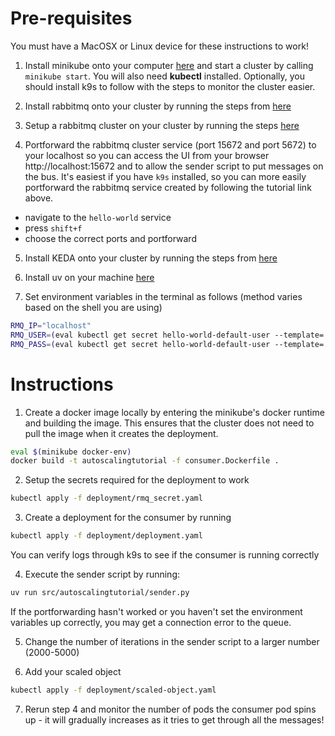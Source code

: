 # Pre-requisites

You must have a MacOSX or Linux device for these instructions to work!

1. Install minikube onto your computer [here](https://minikube.sigs.k8s.io/docs/start/?arch=%2Fmacos%2Farm64%2Fstable%2Fbinary+download) and start a cluster by calling `minikube start`. You will also need **kubectl** installed. Optionally, you should install k9s to follow with the steps to monitor the cluster easier.

2. Install rabbitmq onto your cluster by running the steps from [here](https://www.rabbitmq.com/kubernetes/operator/quickstart-operator#install-the-rabbitmq-cluster-operator)

3. Setup a rabbitmq cluster on your cluster by running the steps [here](https://www.rabbitmq.com/kubernetes/operator/quickstart-operator#hello-rabbitmq)

4. Portforward the rabbitmq cluster service (port 15672 and port 5672) to your localhost so you can access the UI from your browser http://localhost:15672 and to allow the sender script to put messages on the bus. It's easiest if you have `k9s` installed, so you can more easily portforward the rabbitmq service created by following the tutorial link above.

- navigate to the `hello-world` service
- press `shift+f`
- choose the correct ports and portforward

5. Install KEDA onto your cluster by running the steps from [here](https://keda.sh/docs/2.16/deploy/#install-2)

6. Install uv on your machine [here](https://docs.astral.sh/uv/getting-started/installation/#installing-uv)

7. Set environment variables in the terminal as follows (method varies based on the shell you are using)

```bash
RMQ_IP="localhost"
RMQ_USER=(eval kubectl get secret hello-world-default-user --template='{{.data.username | base64decode}}')
RMQ_PASS=(eval kubectl get secret hello-world-default-user --template='{{.data.password | base64decode}}')
```

# Instructions

1. Create a docker image locally by entering the minikube's docker runtime and building the image. This ensures that the cluster does not need to pull the image when it creates the deployment.

```bash
eval $(minikube docker-env)
docker build -t autoscalingtutorial -f consumer.Dockerfile .
```

2. Setup the secrets required for the deployment to work

```bash
kubectl apply -f deployment/rmq_secret.yaml
```

3. Create a deployment for the consumer by running

```bash
kubectl apply -f deployment/deployment.yaml
```

You can verify logs through k9s to see if the consumer is running correctly

4. Execute the sender script by running:

```bash
uv run src/autoscalingtutorial/sender.py
```

If the portforwarding hasn't worked or you haven't set the environment variables up correctly, you may get a connection error to the queue.

5. Change the number of iterations in the sender script to a larger number (2000-5000)

6. Add your scaled object

```bash
kubectl apply -f deployment/scaled-object.yaml
```

7. Rerun step 4 and monitor the number of pods the consumer pod spins up - it will gradually increases as it tries to get through all the messages!
